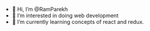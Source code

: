 - 👋 Hi, I’m @RamParekh
- 👀 I’m interested in doing web development
- 🌱 I’m currently learning concepts of react and redux.
 

<!---
RamParekh/RamParekh is a ✨ special ✨ repository because its `README.md` (this file) appears on your GitHub profile.
You can click the Preview link to take a look at your changes.
--->
